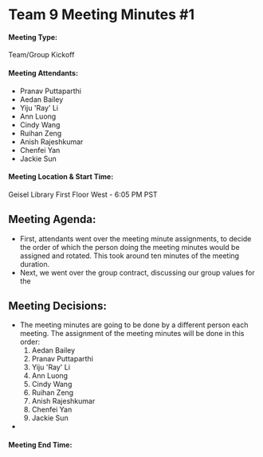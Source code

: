 # Team 9 Meeting Minutes #1

#### Meeting Type:
Team/Group Kickoff

#### Meeting Attendants:
* Pranav Puttaparthi
* Aedan Bailey
* Yiju 'Ray' Li
* Ann Luong
* Cindy Wang
* Ruihan Zeng
* Anish Rajeshkumar
* Chenfei Yan
* Jackie Sun

#### Meeting Location & Start Time:
Geisel Library First Floor West - 6:05 PM PST

## Meeting Agenda:
* First, attendants went over the meeting minute assignments, to decide the order of which the person doing the meeting minutes would be assigned and rotated. This took around ten minutes of the meeting duration.
* Next, we went over the group contract, discussing our group values for the 

## Meeting Decisions:
* The meeting minutes are going to be done by a different person each meeting. The assignment of the meeting minutes will be done in this order:
  1) Aedan Bailey
  2) Pranav Puttaparthi
  3) Yiju 'Ray' Li
  4) Ann Luong
  5) Cindy Wang
  6) Ruihan Zeng
  7) Anish Rajeshkumar
  8) Chenfei Yan
  9) Jackie Sun
* 
#### Meeting End Time: 
